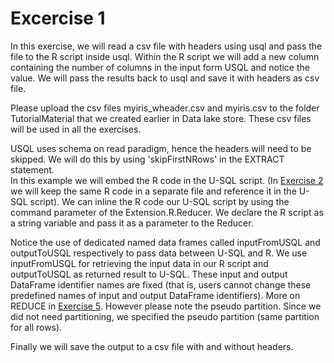 # Excercise 1

In this exercise, we will read a csv file with headers using usql and pass the file to the R script inside usql. Within the R script we will add a new column containing the number of columns in the input form USQL and notice the value. We will pass the results back to usql and save it with headers as csv file.

Please upload the csv files myiris_wheader.csv and myiris.csv to the folder TutorialMaterial that we created earlier in Data lake store. These csv files will be used in all the exercises.

USQL uses schema on read paradigm, hence the headers will need to be skipped. We will do this by using 'skipFirstNRows' in the EXTRACT statement.  
In this example we will embed the R code in the U-SQL script. (In [Exercise 2](../Exercise2/) we will keep the same R code in a separate file and reference it in the U-SQL script). We can inline the R code our U-SQL script by using the command parameter of the Extension.R.Reducer. We declare the R script as a string variable and pass it as a parameter to the Reducer.

Notice the use of dedicated named data frames called inputFromUSQL and outputToUSQL respectively to pass data between U-SQL and R. We use inputFromUSQL for retrieving the input data in our R script and outputToUSQL as returned result to U-SQL. These input and output DataFrame identifier names are fixed (that is, users cannot change these predefined names of input and output DataFrame identifiers). More on REDUCE in [Exercise 5](../Exercise5/). However please note the pseudo partition. Since we did not need partitioning, we specified the pseudo partition (same partition for all rows).

Finally we will save the output to a csv file with and without headers.
